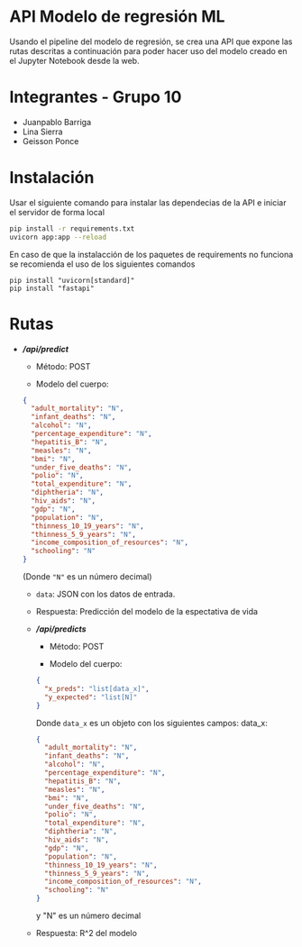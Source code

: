 # API Modelo de regresión ML

Usando el pipeline del modelo de regresión, se crea una API que expone las rutas descritas a continuación para poder hacer uso del modelo creado en el Jupyter Notebook desde la web.

# Integrantes - Grupo 10

- Juanpablo Barriga
- Lina Sierra
- Geisson Ponce

# Instalación

Usar el siguiente comando para instalar las dependecias de la API e iniciar el servidor de forma local

```bash
pip install -r requirements.txt
uvicorn app:app --reload
```
En caso de que la instalacción de los paquetes de requirements no funciona se recomienda el uso de los siguientes comandos
```
pip install "uvicorn[standard]"
pip install "fastapi"
```


# Rutas

- **_/api/predict_**

  - Método: POST

  - Modelo del cuerpo:

  ```json
  {
    "adult_mortality": "N",
    "infant_deaths": "N",
    "alcohol": "N",
    "percentage_expenditure": "N",
    "hepatitis_B": "N",
    "measles": "N",
    "bmi": "N",
    "under_five_deaths": "N",
    "polio": "N",
    "total_expenditure": "N",
    "diphtheria": "N",
    "hiv_aids": "N",
    "gdp": "N",
    "population": "N",
    "thinness_10_19_years": "N",
    "thinness_5_9_years": "N",
    "income_composition_of_resources": "N",
    "schooling": "N"
  }
  ```

  (Donde `"N"` es un número decimal)

  - `data`: JSON con los datos de entrada.

  - Respuesta: Predicción del modelo de la espectativa de vida

  - **_/api/predicts_**

    - Método: POST

    - Modelo del cuerpo:

    ```json
    {
      "x_preds": "list[data_x]",
      "y_expected": "list[N]"
    }
    ```

    Donde `data_x` es un objeto con los siguientes campos:
    data_x:

    ```json
    {
      "adult_mortality": "N",
      "infant_deaths": "N",
      "alcohol": "N",
      "percentage_expenditure": "N",
      "hepatitis_B": "N",
      "measles": "N",
      "bmi": "N",
      "under_five_deaths": "N",
      "polio": "N",
      "total_expenditure": "N",
      "diphtheria": "N",
      "hiv_aids": "N",
      "gdp": "N",
      "population": "N",
      "thinness_10_19_years": "N",
      "thinness_5_9_years": "N",
      "income_composition_of_resources": "N",
      "schooling": "N"
    }
    ```

    y "N" es un número decimal

  - Respuesta: R^2 del modelo
